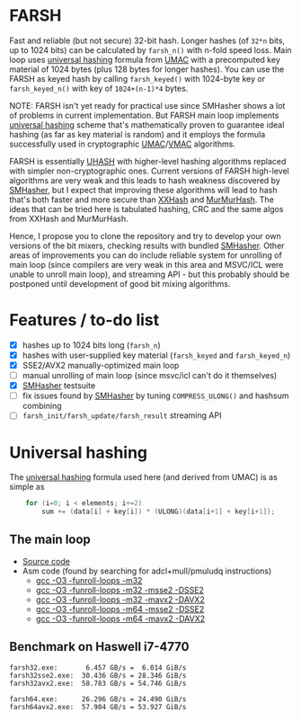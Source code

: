 # FARSH
Fast and reliable (but not secure) 32-bit hash. Longer hashes (of `32*n` bits, up to 1024 bits) can be calculated by `farsh_n()` with n-fold speed loss. Main loop uses [universal hashing](http://en.wikipedia.org/wiki/Universal_hashing) formula from [UMAC](http://en.wikipedia.org/wiki/UMAC) with a precomputed key material of 1024 bytes (plus 128 bytes for longer hashes). You can use the FARSH as keyed hash by calling `farsh_keyed()` with 1024-byte key or `farsh_keyed_n()` with key of `1024+(n-1)*4` bytes.

NOTE: FARSH isn't yet ready for practical use since SMHasher shows a lot of problems in current implementation. But FARSH main loop implements [universal hashing](http://en.wikipedia.org/wiki/Universal_hashing) scheme that's mathematically proven to guarantee ideal hashing (as far as key material is random) and it employs the formula successfully used in cryptographic [UMAC](http://en.wikipedia.org/wiki/UMAC)/[VMAC](http://en.wikipedia.org/wiki/VMAC) algorithms.

FARSH is essentially [UHASH](https://tools.ietf.org/html/rfc4418#section-5) with higher-level hashing algorithms replaced with simpler non-cryptographic ones. Current versions of FARSH high-level algorithms are very weak and this leads to hash weakness discovered by [SMHasher](https://code.google.com/p/smhasher), but I expect that improving these algorithms will lead to hash that's both faster and more secure than [XXHash](https://github.com/Cyan4973/xxHash) and [MurMurHash](http://en.wikipedia.org/wiki/MurmurHash). The ideas that can be tried here is tabulated hashing, CRC and the same algos from XXHash and MurMurHash.

Hence, I propose you to clone the repository and try to develop your own versions of the bit mixers, checking results with bundled [SMHasher](https://code.google.com/p/smhasher). Other areas of improvements you can do include reliable system for unrolling of main loop (since compilers are very weak in this area and MSVC/ICL were unable to unroll main loop), and streaming API - but this probably should be postponed until development of good bit mixing algorithms.

# Features / to-do list
- [x] hashes up to 1024 bits long (`farsh_n`)
- [x] hashes with user-supplied key material (`farsh_keyed` and `farsh_keyed_n`)
- [x] SSE2/AVX2 manually-optimized main loop
- [ ] manual unrolling of main loop (since msvc/icl can't do it themselves)
- [x] [SMHasher](https://code.google.com/p/smhasher) testsuite
- [ ] fix issues found by [SMHasher](https://code.google.com/p/smhasher) by tuning `COMPRESS_ULONG()` and hashsum combining
- [ ] `farsh_init/farsh_update/farsh_result` streaming API

# Universal hashing

The [universal hashing](http://en.wikipedia.org/wiki/Universal_hashing) formula used here (and derived from UMAC) is as simple as
```C
    for (i=0; i < elements; i+=2)
        sum += (data[i] + key[i]) * (ULONG)(data[i+1] + key[i+1]);
```

## The main loop
- [Source code](farsh.c#L34)
- Asm code (found by searching for adcl+mull/pmuludq instructions)
  - [gcc -O3 -funroll-loops -m32](asm_listings/gcc-x86.lst#L297)
  - [gcc -O3 -funroll-loops -m32 -msse2 -DSSE2](asm_listings/gcc-x86-sse2.lst#L320)
  - [gcc -O3 -funroll-loops -m32 -mavx2 -DAVX2](asm_listings/gcc-x86-avx2.lst#L317)
  - [gcc -O3 -funroll-loops -m64 -msse2 -DSSE2](asm_listings/gcc-x64.lst#L257)
  - [gcc -O3 -funroll-loops -m64 -mavx2 -DAVX2](asm_listings/gcc-x64-avx2.lst#L259)

## Benchmark on Haswell i7-4770
```
farsh32.exe:       6.457 GB/s =  6.014 GiB/s
farsh32sse2.exe:  30.436 GB/s = 28.346 GiB/s
farsh32avx2.exe:  58.783 GB/s = 54.746 GiB/s

farsh64.exe:      26.296 GB/s = 24.490 GiB/s
farsh64avx2.exe:  57.904 GB/s = 53.927 GiB/s
```
